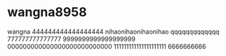 # wangna8958
wangna
444444444444444444
nihaonihaonihaonihao 
qqqqqqqqqqqqq
777777777777777
9999999999999999999
000000000000000000000000000
111111111111111111111
6666666666
